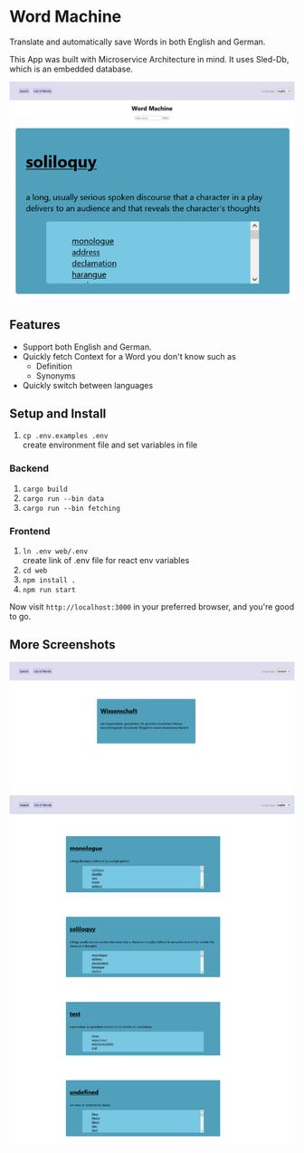# Word Machine

Translate and automatically save Words in both English and German.

This App was built with Microservice Architecture in mind. It uses Sled-Db, which is an embedded database.

![homepage](./docs/img/homepage.png)
![single word](./docs/img/single-word-en.png)

## Features

- Support both English and German.
- Quickly fetch Context for a Word you don't know such as
   - Definition
   - Synonyms
- Quickly switch between languages

## Setup and Install

1. `cp .env.examples .env`  
   create environment file and set variables in file

### Backend

1. `cargo build`
2. `cargo run --bin data`
3. `cargo run --bin fetching`

### Frontend

1. `ln .env web/.env `  
   create link of .env file for react env variables
1. `cd web`
2. `npm install .`
3. `npm run start`

Now visit `http://localhost:3000` in your preferred browser, and you're good to go.

## More Screenshots

![single word de](./docs/img/single-word-de.png)
![word list en](./docs/img/word-list-en.png)
